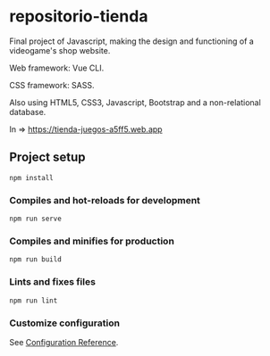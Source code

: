 # repositorio-tienda

Final project of Javascript, making the design and functioning of a videogame's shop website.

Web framework: Vue CLI.

CSS framework: SASS.

Also using HTML5, CSS3, Javascript, Bootstrap and a non-relational database.

In => https://tienda-juegos-a5ff5.web.app

## Project setup
```
npm install
```

### Compiles and hot-reloads for development
```
npm run serve
```

### Compiles and minifies for production
```
npm run build
```

### Lints and fixes files
```
npm run lint
```

### Customize configuration
See [Configuration Reference](https://cli.vuejs.org/config/).
